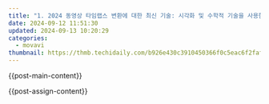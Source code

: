 ```yaml
---
title: "1. 2024 동영상 타임랩스 변환에 대한 최신 기술: 시각화 및 수학적 기술을 사용한 두 가지 유명한 방법"
date: 2024-09-12 11:51:30
updated: 2024-09-13 10:20:29
categories:
  - movavi
thumbnail: https://thmb.techidaily.com/b926e430c3910450366f0c5eac6f2faf425580bfe11541a9628c11209d7640f5.jpg
---
```


{{post-main-content}}

<ins class="adsbygoogle"
     style="display:block"
     data-ad-format="autorelaxed"
     data-ad-client="ca-pub-7571918770474297"
     data-ad-slot="1223367746"></ins>

{{post-assign-content}}

<ins class="adsbygoogle"
     style="display:block"
     data-ad-client="ca-pub-7571918770474297"
     data-ad-slot="8358498916"
     data-ad-format="auto"
     data-full-width-responsive="true"></ins>
